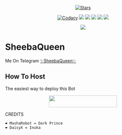 <p align="center">
    <a href="https://github.com/developer-boy-sdowner/SheebaQueen/stargazers"><img src="https://img.shields.io/github/stars/developer-boy-sdowner/SheebaQueen?label=Stars&style=flat-square&logo=github&color=F10070" alt="Stars" /></a>
</p>
<p align="center">
    <a href="https://app.codacy.com/manual/developer-boy-sdowner/SheebaQueen/dashboard"> <img src="https://img.shields.io/codacy/grade/4d58f2a402b54aed8a7d95f7add45a81?color=brightgreen&logo=codacy&logoColor=green&style=for-the-badge" alt="Codacy" /></a>
    <a href="https://github.com/developer-boy-sdowner/SheebaQueen"> <img src="https://img.shields.io/github/repo-size/developer-boy-sdowner/SheebaQueen?color=orange&logo=github&logoColor=green&style=for-the-badge" /></a>
    <a href="https://github.com/developer-boy-sdowner/SheebaQueen/commits/prince"> <img src="https://img.shields.io/github/last-commit/developer-boy-sdowner/SheebaQueen?color=blue&logo=github&logoColor=green&style=for-the-badge" /></a>
    <a href="https://github.com/developer-boy-sdowner/SheebaQueen/issues"> <img src="https://img.shields.io/github/issues/developer-boy-sdowner/SheebaQueen?color=blueviolet&logo=github&logoColor=green&style=for-the-badge" /></a>
    <a href="https://github.com/developer-boy-sdowner/SheebaQueen/network/members"> <img src="https://img.shields.io/github/forks/developer-boy-sdowner/SheebaQueen?color=red&logo=github&logoColor=green&style=for-the-badge" /></a>  
    <a href="https://pypi.org/project/Telethon/"> <img src="https://img.shields.io/pypi/v/telethon?color=yellow&label=telethon&logo=python&logoColor=green&style=for-the-badge" /></a>
</p>

<p align="center">
  <img src="https://telegra.ph/file/b222e851d7c395223e37d.jpg">
</p>

# SheebaQueen
Me On Telegram [✨SheebaQueen✨](https://t.me/SheebaQueen)

## How To Host
The easiest way to deploy this Bot
<p align="center"><a href="https://heroku.com/deploy?template=https://github.com/developer-boy-sdowner/SheebaQueen"> <img src="https://img.shields.io/badge/Deploy%20To%20Heroku-black?style=for-the-badge&logo=heroku" width="220" height="38.45"/></a></p>
 
CREDITS
```
❤️ MashaRobot = Dark Prince 
❤️ DaisyX = Inuka 




```
